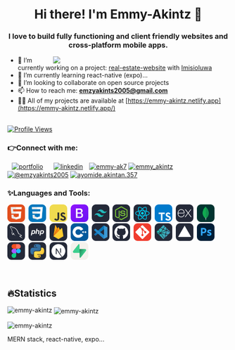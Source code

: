 <h1 align="center">Hi there! I'm Emmy-Akintz 👋</h1>
<h3 align="center">I love to build fully functioning and client friendly websites and cross-platform mobile apps.</h3>
<img align='right' width='400' src='https://miro.medium.com/v2/resize:fit:720/1*IRGHmiGsa16stedQvIaZfw.gif'>

<!--- 🔭 I’m currently working on a project with [Toraaah](https://github.com/Toraaah) -->
- 🔭 I’m currently working on a project: [real-estate-website](https://github.com/Emmy-Akintz/food-website) with [Imisioluwa](https://github.com/imisi99)
- 🌱 I’m currently learning react-native (expo)...
- 👯 I’m looking to collaborate on open source projects
- 📫 How to reach me: **<emzyakints2005@gmail.com>**
- 👨‍💻 All of my projects are available at [https://emmy-akintz.netlify.app](https://emmy-akintz.netlify.app/)

<br>
<a href="https://github.com/Emmy-Akintz/">
   <img alt="Profile Views" src="https://komarev.com/ghpvc/?username=emmy-akintz&style=flat-square&label=Profile+Views&color=0891b2" />
</a>

<h3 align="left">👉Connect with me:</h3>
<p align="left">
<a style="margin: 0 10px" href="https://emmy-akintz.netlify.app/" target="blank" title="Portfolio"><img align="center" src="https://avatars.githubusercontent.com/u/115672480?v=4" alt="portfolio" height="40" width="40" /></a>
<a style="margin: 0 10px" href="https://www.linkedin.com/in/ayomide-akintan-3a10a028b/" target="blank"><img align="center" src="https://raw.githubusercontent.com/rahuldkjain/github-profile-readme-generator/master/src/images/icons/Social/linked-in-alt.svg" alt="linkedin" height="30" width="40" /></a>
<a href="https://twitter.com/emmy_ak7" target="blank"><img align="center" src="https://raw.githubusercontent.com/rahuldkjain/github-profile-readme-generator/master/src/images/icons/Social/twitter.svg" alt="emmy-ak7" height="30" width="40" /></a>
<a href="https://www.instagram.com/emmy_akintz/" target="blank"><img align="center" src="https://raw.githubusercontent.com/rahuldkjain/github-profile-readme-generator/master/src/images/icons/Social/instagram.svg" alt="emmy_akintz" height="30" width="40" /></a>
<a href="https://medium.com/@emzyakints2005" target="blank"><img align="center" src="https://raw.githubusercontent.com/rahuldkjain/github-profile-readme-generator/master/src/images/icons/Social/medium.svg" alt="@emzyakints2005" height="30" width="40" /></a>
<a href="https://web.facebook.com/ayomide.akintan.357/" target="blank"><img align="center" src="https://raw.githubusercontent.com/rahuldkjain/github-profile-readme-generator/master/src/images/icons/Social/facebook.svg" alt="ayomide.akintan.357" height="30" width="40" /></a>
</p>

<h3 align="left">✨Languages and Tools:</h3>
<p align="left">
    <img src="assets/icons/HTML.svg" alt="HTML" width="40" height="40"/>&nbsp;
    <img src="assets/icons/CSS.svg" alt="CSS" width="40" height="40"/>&nbsp;
    <img src="assets/icons/JavaScript.svg" alt="Javascript" width="40" height="40"/>&nbsp;
    <img src="assets/icons/Bootstrap.svg" alt="Bootstrap" width="40" height="40"/>&nbsp;
    <img src="assets/icons/TailwindCSS-Dark.svg" alt="Tailwind" width="40" height="40"/>&nbsp;
    <img src="assets/icons/NodeJS-Dark.svg" alt="Node JS" width="40" height="40"/>&nbsp;
    <img src="assets/icons/React-Dark.svg" alt="React" width="40" height="40"/>&nbsp;
    <!-- <img src="assets/icons/ReactiveX-Dark.svg" alt="ReactNative" width="40" height="40"/>&nbsp; -->
    <img src="assets/icons/TypeScript.svg" alt="Typescript" width="40" height="40"/>&nbsp;
    <img src="assets/icons/ExpressJS-Dark.svg" alt="ExpressJS" width="40" height="40"/>&nbsp;
    <img src="assets/icons/MongoDB.svg" alt="MongoDB" width="40" height="40"/>&nbsp;
    <img src="assets/icons/MySQL-Dark.svg" alt="MySQL" width="40" height="40"/>&nbsp;
    <img src="assets/icons/PHP-Dark.svg" alt="PHP" width="40" height="40"/>&nbsp;
    <img src="assets/icons/Firebase-Dark.svg" alt="Firebase" width="40" height="40"/>&nbsp;
    <img src="assets/icons/CPP.svg" alt="C++" width="40" height="40"/>&nbsp;
    <img src="assets/icons/VSCode-Dark.svg" alt="VS Code" width="40" height="40"/>&nbsp;
    <img src="assets/icons/Github-Dark.svg" alt="Github" width="40" height="40"/>&nbsp;
    <img src="assets/icons/Git.svg" alt="Git" width="40" height="40"/>&nbsp;
    <img src="assets/icons/Netlify-Dark.svg" alt="Netlify" width="40" height="40"/>&nbsp;
    <img src="assets/icons/Vercel-Dark.svg" alt="Vercel" width="40" height="40"/>&nbsp;
    <img src="assets/icons/Photoshop.svg" alt="Photoshop" width="40" height="40"/>&nbsp;
    <img src="assets/icons/Figma-Dark.svg" alt="Figma" width="40" height="40"/>&nbsp;
    <img src="assets/icons/Python-Dark.svg" alt="Python" width="40" height="40"/>&nbsp;
   <img src="assets/icons/NextJS-Dark.svg" alt="Python" width="40" height="40"/>&nbsp;
   <img src="assets/icons/Supabase-Light.svg" alt="Python" width="40" height="40"/>&nbsp;
</p>

<!-- <p><img align="left" src="https://github-readme-stats.vercel.app/api/top-langs?username=ay7ot&show_icons=true&locale=en&layout=compact" alt="ay7ot" /></p> -->

<!-- <p>&nbsp;<img align="center" src="https://github-readme-stats.vercel.app/api?username=ay7ot&show_icons=true&locale=en" alt="ay7ot" /></p> -->

<!-- <p><img align="center" src="https://github-readme-streak-stats.herokuapp.com/?user=ay7ot&" alt="ay7ot" /></p> -->

<!--
**Emmy-Akintz/Emmy-Akintz** is a ✨ _special_ ✨ repository because its `README.md` (this file) appears on your GitHub profile.

Here are some ideas to get you started:

- 🔭 I’m currently working on ...
- 🌱 I’m currently learning ...
- 👯 I’m looking to collaborate on ...
- 🤔 I’m looking for help with ...
- 💬 Ask me about ...
- 📫 How to reach me: ...
- 😄 Pronouns: ...
- ⚡ Fun fact: ...
-->

<br>
<h2 align="left">🔥Statistics</h2>

<p><img align="left" src="https://github-readme-stats.vercel.app/api/top-langs?username=emmy-akintz&show_icons=true&locale=en&layout=compact" alt="emmy-akintz" /></p>

<p>&nbsp;<img align="center" src="https://github-readme-stats.vercel.app/api?username=emmy-akintz&show_icons=true&locale=en" alt="emmy-akintz" /></p>

<p><img align="center" src="https://github-readme-streak-stats.herokuapp.com/?user=emmy-akintz&" alt="emmy-akintz" /></p>

MERN stack, react-native, expo...
